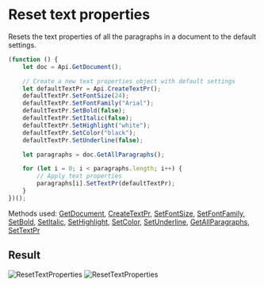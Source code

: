 # Reset text properties

Resets the text properties of all the paragraphs in a document to the default settings.

```ts
(function () {
    let doc = Api.GetDocument();

    // Create a new text properties object with default settings
    let defaultTextPr = Api.CreateTextPr();
    defaultTextPr.SetFontSize(24);
    defaultTextPr.SetFontFamily("Arial");
    defaultTextPr.SetBold(false);
    defaultTextPr.SetItalic(false);
    defaultTextPr.SetHighlight("white");
    defaultTextPr.SetColor("black");
    defaultTextPr.SetUnderline(false);

    let paragraphs = doc.GetAllParagraphs();

    for (let i = 0; i < paragraphs.length; i++) {
        // Apply text properties
        paragraphs[i].SetTextPr(defaultTextPr);
    }
})();
```

Methods used: [GetDocument](/docs/office-api/usage-api/text-document-api/Api/Methods/GetDocument.md), [CreateTextPr](/docs/office-api/usage-api/text-document-api/Api/Methods/CreateTextPr.md), [SetFontSize](/docs/office-api/usage-api/text-document-api/ApiTextPr/Methods/SetFontSize.md), [SetFontFamily](/docs/office-api/usage-api/text-document-api/ApiTextPr/Methods/SetFontFamily.md), [SetBold](/docs/office-api/usage-api/text-document-api/ApiTextPr/Methods/SetBold.md), [SetItalic](/docs/office-api/usage-api/text-document-api/ApiTextPr/Methods/SetItalic.md), [SetHighlight](/docs/office-api/usage-api/text-document-api/ApiTextPr/Methods/SetHighlight.md), [SetColor](/docs/office-api/usage-api/text-document-api/ApiTextPr/Methods/SetColor.md), [SetUnderline](/docs/office-api/usage-api/text-document-api/ApiTextPr/Methods/SetUnderline.md), [GetAllParagraphs](/docs/office-api/usage-api/text-document-api/ApiDocument/Methods/GetAllParagraphs.md), [SetTextPr](/docs/office-api/usage-api/text-document-api/ApiParagraph/Methods/SetTextPr.md)

## Result

![ResetTextProperties](/assets/images/plugins/reset-text-properties.png#gh-light-mode-only)
![ResetTextProperties](/assets/images/plugins/reset-text-properties.dark.png#gh-dark-mode-only)
